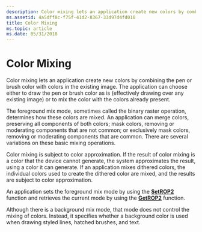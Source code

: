 ```yaml
---
description: Color mixing lets an application create new colors by combining the pen or brush color with colors in the existing image.
ms.assetid: 4a5dff8c-f75f-41d2-8367-33d97d4fd010
title: Color Mixing
ms.topic: article
ms.date: 05/31/2018
---
```


# Color Mixing

Color mixing lets an application create new colors by combining the pen or brush color with colors in the existing image. The application can choose either to draw the pen or brush color as is (effectively drawing over any existing image) or to mix the color with the colors already present.

The foreground mix mode, sometimes called the binary raster operation, determines how these colors are mixed. An application can merge colors, preserving all components of both colors; mask colors, removing or moderating components that are not common; or exclusively mask colors, removing or moderating components that are common. There are several variations on these basic mixing operations.

Color mixing is subject to color approximation. If the result of color mixing is a color that the device cannot generate, the system approximates the result, using a color it can generate. If an application mixes dithered colors, the individual colors used to create the dithered color are mixed, and the results are subject to color approximation.

An application sets the foreground mix mode by using the [**SetROP2**](/windows/desktop/api/Wingdi/nf-wingdi-setrop2) function and retrieves the current mode by using the [**GetROP2**](/windows/desktop/api/Wingdi/nf-wingdi-getrop2) function.

Although there is a background mix mode, that mode does not control the mixing of colors. Instead, it specifies whether a background color is used when drawing styled lines, hatched brushes, and text.

 

 



